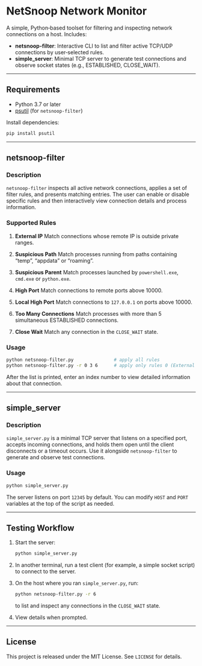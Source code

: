 # NetSnoop Network Monitor

A simple, Python‑based toolset for filtering and inspecting network connections on a host. Includes:

* **netsnoop-filter**: Interactive CLI to list and filter active TCP/UDP connections by user‑selected rules.
* **simple\_server**: Minimal TCP server to generate test connections and observe socket states (e.g., ESTABLISHED, CLOSE\_WAIT).

---

## Requirements

* Python 3.7 or later
* [psutil](https://pypi.org/project/psutil/) (for `netsnoop-filter`)

Install dependencies:

```bash
pip install psutil
```

---

## netsnoop-filter

### Description

`netsnoop-filter` inspects all active network connections, applies a set of filter rules, and presents matching entries. The user can enable or disable specific rules and then interactively view connection details and process information.

### Supported Rules

1. **External IP**
   Match connections whose remote IP is outside private ranges.

2. **Suspicious Path**
   Match processes running from paths containing “temp”, “appdata” or “roaming”.

3. **Suspicious Parent**
   Match processes launched by `powershell.exe`, `cmd.exe` or `python.exe`.

4. **High Port**
   Match connections to remote ports above 10000.

5. **Local High Port**
   Match connections to `127.0.0.1` on ports above 10000.

6. **Too Many Connections**
   Match processes with more than 5 simultaneous ESTABLISHED connections.

7. **Close Wait**
   Match any connection in the `CLOSE_WAIT` state.

### Usage

```bash
python netsnoop-filter.py               # apply all rules
python netsnoop-filter.py -r 0 3 6      # apply only rules 0 (External IP), 3 (High Port), 6 (Close Wait)
```

After the list is printed, enter an index number to view detailed information about that connection.

---

## simple\_server

### Description

`simple_server.py` is a minimal TCP server that listens on a specified port, accepts incoming connections, and holds them open until the client disconnects or a timeout occurs. Use it alongside `netsnoop-filter` to generate and observe test connections.

### Usage

```bash
python simple_server.py
```

The server listens on port `12345` by default. You can modify `HOST` and `PORT` variables at the top of the script as needed.

---

## Testing Workflow

1. Start the server:

   ```bash
   python simple_server.py
   ```

2. In another terminal, run a test client (for example, a simple socket script) to connect to the server.

3. On the host where you ran `simple_server.py`, run:

   ```bash
   python netsnoop-filter.py -r 6
   ```

   to list and inspect any connections in the `CLOSE_WAIT` state.

4. View details when prompted.

---

## License

This project is released under the MIT License. See `LICENSE` for details.
